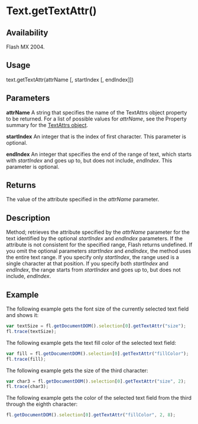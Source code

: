 # Text.getTextAttr()

## Availability

Flash MX 2004.

## Usage

text.getTextAttr(attrName [, startIndex [, endIndex]])

## Parameters

**attrName** A string that specifies the name of the TextAttrs object property to be returned. For a list of possible values for *attrName*, see the Property summary for the [TextAttrs object](../TextAttrs_object/TextAttrs_summary.md).

**startIndex** An integer that is the index of first character. This parameter is optional.

**endIndex** An integer that specifies the end of the range of text, which starts with *startIndex* and goes up to, but does not include, *endIndex*. This parameter is optional.

## Returns

The value of the attribute specified in the *attrName* parameter.

## Description

Method; retrieves the attribute specified by the *attrName* parameter for the text identified by the optional *startIndex* and *endIndex* parameters. If the attribute is not consistent for the specified range, Flash returns undefined. If you omit the optional parameters *startIndex* and *endIndex*, the method uses the entire text range. If you specify only *startIndex*, the range used is a single character at that position. If you specify both *startIndex* and *endIndex*, the range starts from *startIndex* and goes up to, but does not include, *endIndex*.

## Example

The following example gets the font size of the currently selected text field and shows it:

```javascript
var textSize = fl.getDocumentDOM().selection[0].getTextAttr("size");
fl.trace(textSize);
```

The following example gets the text fill color of the selected text field:

```javascript
var fill = fl.getDocumentDOM().selection[0].getTextAttr("fillColor");
fl.trace(fill);
```

The following example gets the size of the third character:

```javascript
var char3 = fl.getDocumentDOM().selection[0].getTextAttr("size", 2);
fl.trace(char3);
```

The following example gets the color of the selected text field from the third through the eighth character:

```javascript
fl.getDocumentDOM().selection[0].getTextAttr("fillColor", 2, 8);
```
